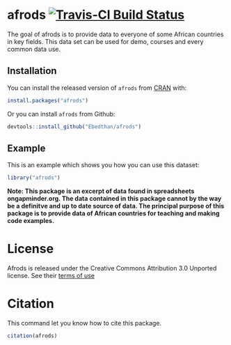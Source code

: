 # afrods  [![Travis-CI Build Status](https://travis-ci.org/Ebedthan/afrods.svg?branch=master)](https://travis-ci.org/Ebedthan/afrods)

The goal of afrods is to provide data to everyone of some African countries in key fields. This data set can be used for demo, courses and every common data use.

## Installation

You can install the released version of `afrods` from [CRAN](https://CRAN.R-project.org) with:

``` r
install.packages("afrods")
```

Or you can install `afrods` from Github:

```r
devtools::install_github("Ebedthan/afrods")
```
## Example

This is an example which shows you how you can use this dataset:

``` r
library("afrods")
```

**Note: This package is an excerpt of data found in spreadsheets ongapminder.org. The data contained in this package cannot by the way be a definitve and up to date source of data. The principal purpose of this package is to provide data of African countries for teaching and making code examples.**

# License

Afrods is released under the Creative Commons Attribution 3.0 Unported license. See their [terms of use](https://docs.google.com/document/pub?id=1POd-pBMc5vDXAmxrpGjPLaCSDSWuxX6FLQgq5DhlUhM)

# Citation

This command let you know how to cite this package.

```r
citation(afrods)
```

